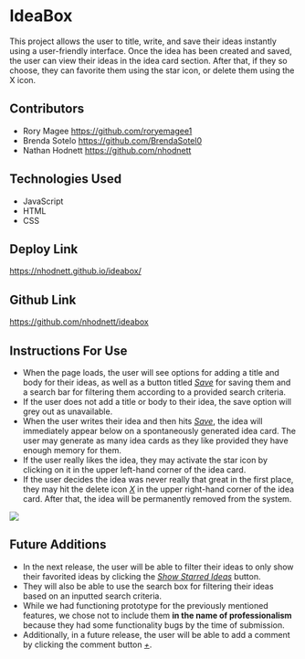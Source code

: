 # IdeaBox

This project allows the user to title, write, and save their ideas instantly using a user-friendly interface.  Once the idea has been created and saved, the user can view their ideas in the idea card section. After that, if they so choose, they can favorite them using the star icon, or delete them using the X icon.

## Contributors
- Rory Magee https://github.com/roryemagee1
- Brenda Sotelo https://github.com/BrendaSotel0
- Nathan Hodnett https://github.com/nhodnett

## Technologies Used
- JavaScript
- HTML
- CSS

## Deploy Link
https://nhodnett.github.io/ideabox/

## Github Link
https://github.com/nhodnett/ideabox

## Instructions For Use
- When the page loads, the user will see options for adding a title and body for their ideas, as well as a button titled <u>*Save*</u> for saving them and a search bar for filtering them according to a provided search criteria.
- If the user does not add a title or body to their idea, the save option will grey out as unavailable.
- When the user writes their idea and then hits <u>*Save*</u>, the idea will immediately appear below on a spontaneously generated idea card.  The user may generate as many idea cards as they like provided they have enough memory for them.
- If the user really likes the idea, they may activate the star icon by clicking on it in the upper left-hand corner of the idea card.
- If the user decides the idea was never really that great in the first place, they may hit the delete icon <u>*X*</u> in the upper right-hand corner of the idea card.  After that, the idea will be permanently removed from the system.

![](https://giphy.com/embed/ZoFpE8MFZmtka30Gjz)

## Future Additions
- In the next release, the user will be able to filter their ideas to only show their favorited ideas by clicking the <u>*Show Starred Ideas*</u> button.
- They will also be able to use the search box for filtering their ideas based on an inputted search criteria.
- While we had functioning prototype for the previously mentioned features, we chose not to include them **in the name of professionalism** because they had some functionality bugs by the time of submission.
- Additionally, in a future release, the user will be able to add a comment by clicking the comment button <u>*+*</u>.

